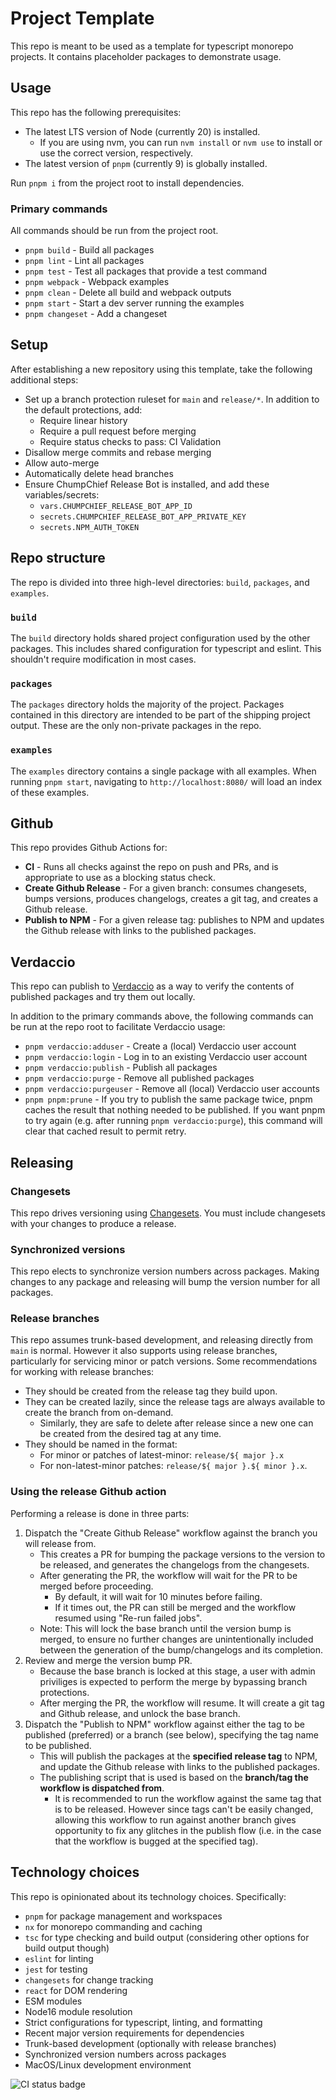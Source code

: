 # Project Template

This repo is meant to be used as a template for typescript monorepo projects.  It contains placeholder packages to demonstrate usage.

## Usage

This repo has the following prerequisites:

* The latest LTS version of Node (currently 20) is installed.
    * If you are using nvm, you can run `nvm install` or `nvm use` to install or use the correct version, respectively.
* The latest version of `pnpm` (currently 9) is globally installed.

Run `pnpm i` from the project root to install dependencies.

### Primary commands

All commands should be run from the project root.

* `pnpm build` - Build all packages
* `pnpm lint` - Lint all packages
* `pnpm test` - Test all packages that provide a test command
* `pnpm webpack` - Webpack examples
* `pnpm clean` - Delete all build and webpack outputs
* `pnpm start` - Start a dev server running the examples
* `pnpm changeset` - Add a changeset

## Setup

After establishing a new repository using this template, take the following additional steps:
* Set up a branch protection ruleset for `main` and `release/*`.  In addition to the default protections, add:
    * Require linear history
    * Require a pull request before merging
    * Require status checks to pass: CI Validation
* Disallow merge commits and rebase merging
* Allow auto-merge
* Automatically delete head branches
* Ensure ChumpChief Release Bot is installed, and add these variables/secrets:
    * `vars.CHUMPCHIEF_RELEASE_BOT_APP_ID`
    * `secrets.CHUMPCHIEF_RELEASE_BOT_APP_PRIVATE_KEY`
    * `secrets.NPM_AUTH_TOKEN`

## Repo structure

The repo is divided into three high-level directories:  `build`, `packages`, and `examples`.

### `build`

The `build` directory holds shared project configuration used by the other packages.  This includes shared configuration for typescript and eslint.  This shouldn't require modification in most cases.

### `packages`

The `packages` directory holds the majority of the project.  Packages contained in this directory are intended to be part of the shipping project output.  These are the only non-private packages in the repo.

### `examples`

The `examples` directory contains a single package with all examples.  When running `pnpm start`, navigating to `http://localhost:8080/` will load an index of these examples.

## Github

This repo provides Github Actions for:
* **CI** - Runs all checks against the repo on push and PRs, and is appropriate to use as a blocking status check.
* **Create Github Release** - For a given branch: consumes changesets, bumps versions, produces changelogs, creates a git tag, and creates a Github release.
* **Publish to NPM** - For a given release tag: publishes to NPM and updates the Github release with links to the published packages.

## Verdaccio

This repo can publish to [Verdaccio](https://verdaccio.org/) as a way to verify the contents of published packages and try them out locally.

In addition to the primary commands above, the following commands can be run at the repo root to facilitate Verdaccio usage:

* `pnpm verdaccio:adduser` - Create a (local) Verdaccio user account
* `pnpm verdaccio:login` - Log in to an existing Verdaccio user account
* `pnpm verdaccio:publish` - Publish all packages
* `pnpm verdaccio:purge` - Remove all published packages
* `pnpm verdaccio:purgeuser` - Remove all (local) Verdaccio user accounts
* `pnpm pnpm:prune` - If you try to publish the same package twice, pnpm caches the result that nothing needed to be published.  If you want pnpm to try again (e.g. after running `pnpm verdaccio:purge`), this command will clear that cached result to permit retry.

## Releasing

### Changesets

This repo drives versioning using [Changesets](https://github.com/changesets/changesets).  You must include changesets with your changes to produce a release.

### Synchronized versions

This repo elects to synchronize version numbers across packages.  Making changes to any package and releasing will bump the version number for all packages.

### Release branches

This repo assumes trunk-based development, and releasing directly from `main` is normal.  However it also supports using release branches, particularly for servicing minor or patch versions.  Some recommendations for working with release branches:
* They should be created from the release tag they build upon.
* They can be created lazily, since the release tags are always available to create the branch from on-demand.
    * Similarly, they are safe to delete after release since a new one can be created from the desired tag at any time.
* They should be named in the format:
    * For minor or patches of latest-minor: `release/${ major }.x`
    * For non-latest-minor patches: `release/${ major }.${ minor }.x`.

### Using the release Github action

Performing a release is done in three parts:

1. Dispatch the "Create Github Release" workflow against the branch you will release from.
    * This creates a PR for bumping the package versions to the version to be released, and generates the changelogs from the changesets.
    * After generating the PR, the workflow will wait for the PR to be merged before proceeding.
        * By default, it will wait for 10 minutes before failing.
        * If it times out, the PR can still be merged and the workflow resumed using "Re-run failed jobs".
    * Note: This will lock the base branch until the version bump is merged, to ensure no further changes are unintentionally included between the generation of the bump/changelogs and its completion.
1. Review and merge the version bump PR.
    * Because the base branch is locked at this stage, a user with admin priviliges is expected to perform the merge by bypassing branch protections.
    * After merging the PR, the workflow will resume.  It will create a git tag and Github release, and unlock the base branch.
1. Dispatch the "Publish to NPM" workflow against either the tag to be published (preferred) or a branch (see below), specifying the tag name to be published.
    * This will publish the packages at the **specified release tag** to NPM, and update the Github release with links to the published packages.
    * The publishing script that is used is based on the **branch/tag the workflow is dispatched from**.
        * It is recommended to run the workflow against the same tag that is to be released.  However since tags can't be easily changed, allowing this workflow to run against another branch gives opportunity to fix any glitches in the publish flow (i.e. in the case that the workflow is bugged at the specified tag).

## Technology choices

This repo is opinionated about its technology choices.  Specifically:

* `pnpm` for package management and workspaces
* `nx` for monorepo commanding and caching
* `tsc` for type checking and build output (considering other options for build output though)
* `eslint` for linting
* `jest` for testing
* `changesets` for change tracking
* `react` for DOM rendering
* ESM modules
* Node16 module resolution
* Strict configurations for typescript, linting, and formatting
* Recent major version requirements for dependencies
* Trunk-based development (optionally with release branches)
* Synchronized version numbers across packages
* MacOS/Linux development environment

![CI status badge](https://github.com/ChumpChief/ProjectTemplate/actions/workflows/ci.yml/badge.svg)
